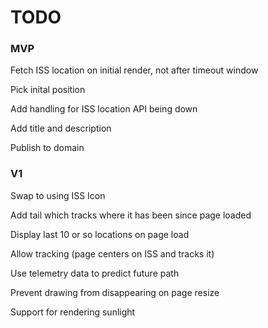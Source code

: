 # TODO

### MVP
Fetch ISS location on initial render, not after timeout window

Pick inital position

Add handling for ISS location API being down

Add title and description

Publish to domain

### V1
Swap to using ISS Icon

Add tail which tracks where it has been since page loaded

Display last 10 or so locations on page load

Allow tracking (page centers on ISS and tracks it)

Use telemetry data to predict future path

Prevent drawing from disappearing on page resize

Support for rendering sunlight